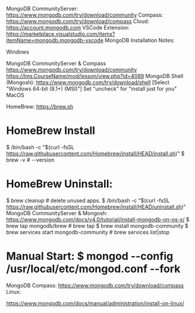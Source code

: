 MongoDB
CommunityServer: https://www.mongodb.com/try/download/community
Compass: https://www.mongodb.com/try/download/compass
Cloud: https://account.mongodb.com
VSCode Extension: https://marketplace.visualstudio.com/items?itemName=mongodb.mongodb-vscode
MongoDB
Installation Notes:

Windows

MongoDB CommunityServer & Compass
https://www.mongodb.com/try/download/community
https://lms.CourseName/mod/lesson/view.php?id=4089
MongoDB Shell (Mongosh):
https://www.mongodb.com/try/download/shell [Select "Windows 64-bit (8.1+) (MSI)"]
Set "uncheck" for "install just for you"
MacOS

HomeBrew: https://brew.sh

# HomeBrew Install

$ /bin/bash -c "$(curl -fsSL https://raw.githubusercontent.com/Homebrew/install/HEAD/install.sh)"
$ brew -v # --version

# HomeBrew Uninstall:

$ brew cleanup # delete unused apps.
$ /bin/bash -c "$(curl -fsSL https://raw.githubusercontent.com/Homebrew/install/HEAD/uninstall.sh)"
MongoDB CommunityServer & Mongosh: https://www.mongodb.com/docs/v4.0/tutorial/install-mongodb-on-os-x/
$ brew tap mongodb/brew # brew tap
$ brew install mongodb-community
$ brew services start mongodb-community # brew services list|stop

# Manual Start: $ mongod --config /usr/local/etc/mongod.conf --fork

MongoDB Compass: https://www.mongodb.com/try/download/compass
Linux:

https://www.mongodb.com/docs/manual/administration/install-on-linux/
